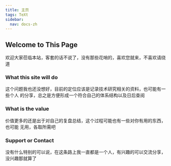 ```yaml
---
title: 主页
tags: TeXt
sidebar:
  nav: docs-zh
---
```


## Welcome to This Page
欢迎大家莅临本站，客套的话不说了，没有那些花哨的，喜欢您就来，不喜欢请绕道

### What this site will do
这个问题我也还没想好，目前的定位应该是记录技术研究相关的资料，也可能有一些个人
的分享，总之是方便形成一个符合自己的体系结构以及日后查阅

### What is the value
价值更多的还是出于对自己的复盘总结，这个过程可能也有一些对你有用的东西，也可能
无用，各取所需吧

### Support or Contact
没有什么特别的可以说，在这条路上我一直都是一个人，有兴趣的可以交流分享，
没兴趣那就算了

